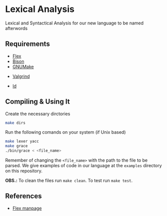 # Lexical Analysis

Lexical and Syntactical Analysis for our new language to be named afterwords

## Requirements

+ [Flex](https://www.gnu.org/software/flex/)
+ [Bison](https://www.gnu.org/software/bison/)
+ [GNUMake](http://gnu.org/software/make)
* [Valgrind](http://www.valgrind.org/)
+ [ld](https://linux.die.net/man/1/ld)

## Compiling & Using It

Create the necessary dirctories

```bash
make dirs
```

Run the following comands on your system (if Unix based)

```bash
make lexer yacc
make grace
./bin/grace < <file_name>
```

Remember of changing the `<file_name>` with the path to the file to be parsed.
We give examples of code in our language at the `examples` directory on this repository.

**OBS.:** To clean the files run `make clean`. To test run `make test`.

## References

+ [Flex manpage](http://dinosaur.compilertools.net/flex/manpage.html)
